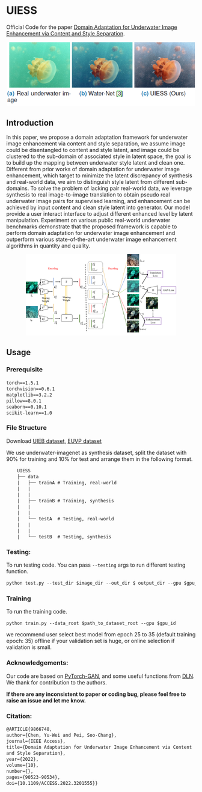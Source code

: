 # UIESS

Official Code for the paper [Domain Adaptation for Underwater Image Enhancement via Content and Style Separation](https://arxiv.org/abs/2202.08537).
<p align="center">
  <img src="asset/demo.png" width="500"/>
</p>

## Introduction

In this paper, we propose a domain adaptation framework for underwater image enhancement via content and style separation, we assume image could be disentangled to content and style latent, and image could be clustered to the sub-domain of associated style in latent space, the goal is to build up the mapping between underwater style latent and clean one. Different from prior works of domain adaptation for underwater image enhancement, which target to minimize the latent discrepancy of synthesis and real-world data, we aim to distinguish style latent from different sub-domains. To solve the problem of lacking pair real-world data, we leverage synthesis to real image-to-image translation to obtain pseudo real underwater image pairs for supervised learning, and enhancement can be achieved by input content and clean style latent into generator. Our model provide a user interact interface to adjust different enhanced level by latent manipulation. Experiment on various public real-world underwater benchmarks demonstrate that the proposed framework is capable to perform domain adaptation for underwater image enhancement and outperform various state-of-the-art underwater image enhancement algorithms in quantity and quality.
<p align="center">
  <img src="asset/model.png" width="400"/>
</p>

## Usage
### Prerequisite
```
torch==1.5.1
torchvision==0.6.1
matplotlib==3.2.2
pillow==8.0.1
seaborn==0.10.1
scikit-learn==1.0
```

### File Structure
Download [UIEB dataset](https://li-chongyi.github.io/proj_benchmark.html), [EUVP dataset](http://irvlab.cs.umn.edu/resources/euvp-dataset)

We use underwater-imagenet as synthesis dataset, split the dataset with 90% for training and 10% for test and arrange them in the following format.
```
    UIESS
    ├── data 
    |   ├── trainA # Training, real-world   
    |   |
    |   |      
    |   ├── trainB # Training, synthesis    
    |   |   
    |   |   
    |   └── testA  # Testing, real-world         
    |   |
    |   |             
    |   └── testB  # Testing, synthesis
```

### Testing:
To run testing code. You can pass `--testing` args to run different testing function.
``` python
python test.py --test_dir $image_dir --out_dir $ output_dir --gpu $gpu_id
```
### Training
To run the training code.
```
python train.py --data_root $path_to_dataset_root --gpu $gpu_id
```

we recommend user select best model from epoch 25 to 35 (default training epoch: 35) offline if your validation set is huge,
or online selection if validation is small.
### Acknowledgements:
Our code are based on [PyTorch-GAN](https://github.com/eriklindernoren/PyTorch-GAN),
  and some useful functions from
  [DLN](https://github.com/WangLiwen1994/DLN). We thank for contribution to the authors.

**If there are any inconsistent to paper or coding bug, please feel free to raise an issue and let me know.** 
### Citation:

```
@ARTICLE{9866748, 
author={Chen, Yu-Wei and Pei, Soo-Chang},
journal={IEEE Access},
title={Domain Adaptation for Underwater Image Enhancement via Content and Style Separation},
year={2022},
volume={10},
number={},
pages={90523-90534},
doi={10.1109/ACCESS.2022.3201555}}
```
